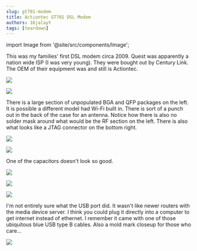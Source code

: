 ```yaml
---
slug: gt701-modem
title: Actiontec GT701 DSL Modem
authors: 16jalayt
tags: [teardown]
---
```

import Image from  '@site/src/components/Image';

This was my families' first DSL modem circa 2009. Quest was apparently a nation wide ISP (I was very young). They were bought out by Century Link. The OEM of their equipment was and still is Actiontec.

<Image src="https://live.staticflickr.com/65535/52772715581_836d7465f0_c.jpg"
href="https://live.staticflickr.com/65535/52772715581_b511a8c6ef_o.jpg"
link="https://www.flickr.com/photos/193261163@N03/52772715581"/>

<Image src="https://live.staticflickr.com/65535/52772718471_9c5b6def48_c_d.jpg"
href="https://live.staticflickr.com/65535/52772718471_6eb32ab6a9_o_d.jpg"
link="https://www.flickr.com/photos/193261163@N03/52772718471"/>

There is a large section of unpopulated BGA and QFP packages on the left. It is possible a different model had Wi-Fi built in. There is sort of a punch out in the back of the case for an antenna. Notice how there is also no solder mask around what would be the RF section on the left. There is also what looks like a JTAG connector on the bottom right.

<Image src="https://live.staticflickr.com/65535/52773134335_6508d84281_c_d.jpg"
href="https://live.staticflickr.com/65535/52773134335_4fd542072f_o_d.jpg"
link="https://www.flickr.com/photos/193261163@N03/52773134335/"/>

<Image src="https://live.staticflickr.com/65535/52773203048_a267f36e15_c_d.jpg"
href="https://live.staticflickr.com/65535/52773203048_a4e75d6909_o_d.jpg"
link="https://www.flickr.com/photos/193261163@N03/52773203048/"/>

One of the capacitors doesn't look so good.

<Image src="https://live.staticflickr.com/65535/52773200253_331c44aa2d_c_d.jpg"
href="https://live.staticflickr.com/65535/52773200253_d90bfba5f6_o_d.jpg"
link="https://www.flickr.com/photos/193261163@N03/52773200253"/>

<Image src="https://live.staticflickr.com/65535/52772185207_480ef6a4b3_c_d.jpg"
href="https://live.staticflickr.com/65535/52772185207_30e356d2c0_o_d.jpg"
link="https://www.flickr.com/photos/193261163@N03/52772185207"/>

<Image src="https://live.staticflickr.com/65535/52773131625_4c6bb2a826_c_d.jpg"
href="https://live.staticflickr.com/65535/52773131625_bc11cf37d0_o_d.jpg"
link="https://www.flickr.com/photos/193261163@N03/52773131625"/>

I'm not entirely sure what the USB port did. It wasn't like newer routers with the media device server. I think you could plug it directly into a computer to get internet instead of ethernet. I remember it came with one of those ubiquitous blue USB type B cables. Also a mold mark closeup for those who care...

<Image src="https://live.staticflickr.com/65535/52773131530_952ba8e69d_c_d.jpg"
href="https://live.staticflickr.com/65535/52773131530_7c0b7f9bd1_o_d.jpg"
link="https://www.flickr.com/photos/193261163@N03/52773131530"/>
